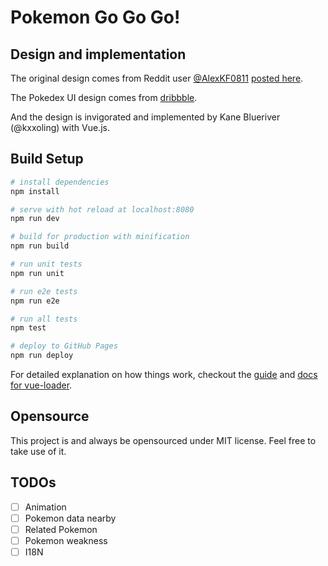 # Pokemon Go Go Go!

## Design and implementation

The original design comes from Reddit user [@AlexKF0811](https://www.reddit.com/user/AlexKF0811)
[posted here](https://www.reddit.com/r/pokemongo/comments/4t5p7w/seeing_as_the_servers_were_down_today_i_decided/).

The Pokedex UI design comes from [dribbble](https://dribbble.com/shots/2475290-User-Profile-DailyUI-006).

And the design is invigorated and implemented by Kane Blueriver (@kxxoling) with Vue.js.


## Build Setup

``` bash
# install dependencies
npm install

# serve with hot reload at localhost:8080
npm run dev

# build for production with minification
npm run build

# run unit tests
npm run unit

# run e2e tests
npm run e2e

# run all tests
npm test

# deploy to GitHub Pages
npm run deploy
```

For detailed explanation on how things work, checkout the [guide](http://vuejs-templates.github.io/webpack/) and [docs for vue-loader](http://vuejs.github.io/vue-loader).


## Opensource

This project is and always be opensourced under MIT license. Feel free to take use of it.


## TODOs

- [ ] Animation
- [ ] Pokemon data nearby
- [ ] Related Pokemon
- [ ] Pokemon weakness
- [ ] I18N
